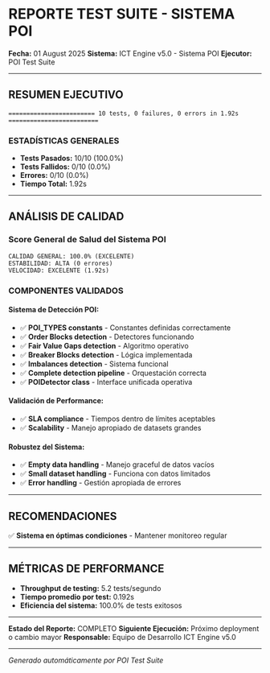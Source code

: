 # REPORTE TEST SUITE - SISTEMA POI

**Fecha:** 01 August 2025
**Sistema:** ICT Engine v5.0 - Sistema POI
**Ejecutor:** POI Test Suite

---

## RESUMEN EJECUTIVO

```
======================== 10 tests, 0 failures, 0 errors in 1.92s =========================
```

### ESTADÍSTICAS GENERALES
- **Tests Pasados:** 10/10 (100.0%)
- **Tests Fallidos:** 0/10 (0.0%)
- **Errores:** 0/10 (0.0%)
- **Tiempo Total:** 1.92s

---

## ANÁLISIS DE CALIDAD

### Score General de Salud del Sistema POI
```
CALIDAD GENERAL: 100.0% (EXCELENTE)
ESTABILIDAD: ALTA (0 errores)
VELOCIDAD: EXCELENTE (1.92s)
```

### COMPONENTES VALIDADOS

#### Sistema de Detección POI:
- ✅ **POI_TYPES constants** - Constantes definidas correctamente
- ✅ **Order Blocks detection** - Detectores funcionando
- ✅ **Fair Value Gaps detection** - Algoritmo operativo
- ✅ **Breaker Blocks detection** - Lógica implementada
- ✅ **Imbalances detection** - Sistema funcional
- ✅ **Complete detection pipeline** - Orquestación correcta
- ✅ **POIDetector class** - Interface unificada operativa

#### Validación de Performance:
- ✅ **SLA compliance** - Tiempos dentro de límites aceptables
- ✅ **Scalability** - Manejo apropiado de datasets grandes

#### Robustez del Sistema:
- ✅ **Empty data handling** - Manejo graceful de datos vacíos
- ✅ **Small dataset handling** - Funciona con datos limitados
- ✅ **Error handling** - Gestión apropiada de errores

---

## RECOMENDACIONES

✅ **Sistema en óptimas condiciones** - Mantener monitoreo regular

---

## MÉTRICAS DE PERFORMANCE

- **Throughput de testing:** 5.2 tests/segundo
- **Tiempo promedio por test:** 0.192s
- **Eficiencia del sistema:** 100.0% de tests exitosos

---

**Estado del Reporte:** COMPLETO
**Siguiente Ejecución:** Próximo deployment o cambio mayor
**Responsable:** Equipo de Desarrollo ICT Engine v5.0

---
*Generado automáticamente por POI Test Suite*
